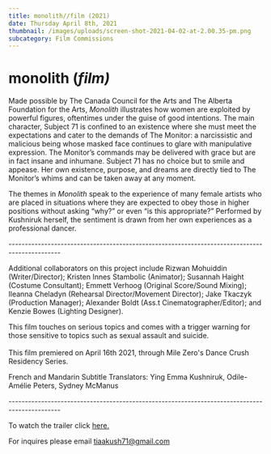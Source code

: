 ```yaml
---
title: monolith//film (2021)
date: Thursday April 8th, 2021
thumbnail: /images/uploads/screen-shot-2021-04-02-at-2.00.35-pm.png
subcategory: Film Commissions
---
```

# monolith (*film)*

Made possible by The Canada Council for the Arts and The Alberta Foundation for the Arts, *Monolith* illustrates how women are exploited by powerful figures, oftentimes under the guise of good intentions. The main character, Subject 71 is confined to an existence where she must meet the expectations and cater to the demands of The Monitor: a narcissistic and malicious being whose masked face continues to glare with manipulative expression. The Monitor’s commands may be delivered with grace but are in fact insane and inhumane. Subject 71 has no choice but to smile and appease. Her own existence, purpose, and dreams are directly tied to The Monitor’s whims and can be taken away at any moment.

The themes in *Monolith* speak to the experience of many female artists who are placed in situations where they are expected to obey those in higher positions without asking “why?” or even “is this appropriate?” Performed by Kushniruk herself, the sentiment is drawn from her own experiences as a professional dancer.

\----------------------------------------------------------------------------------------------

Additional collaborators on this project include Rizwan Mohuiddin (Writer/Director); Kristen Innes Stambolic (Animator); Susannah Haight (Costume Consultant); Emmett Verhoog (Original Score/Sound Mixing); Ileanna Cheladyn (Rehearsal Director/Movement Director); Jake Tkaczyk (Production Manager); Alexander Boldt (Ass.t Cinematographer/Editor); and Kenzie Bowes (Lighting Designer).

This film touches on serious topics and comes with a trigger warning for those sensitive to topics such as sexual assault and suicide.\
\
This film premiered on April 16th 2021, through Mile Zero's Dance Crush Residency Series.

French and Mandarin Subtitle Translators: Ying Emma Kushniruk, Odile-Amélie Peters, Sydney McManus

\----------------------------------------------------------------------------------------------

To watch the trailer click [here.](https://www.facebook.com/577883084/videos/10158057455758085/) 

For inquires please email tiaakush71@gmail.com